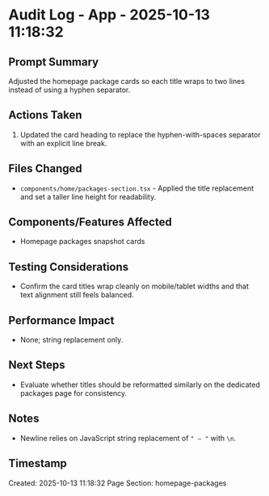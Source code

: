 # Audit Log - App - 2025-10-13 11:18:32

## Prompt Summary
Adjusted the homepage package cards so each title wraps to two lines instead of using a hyphen separator.

## Actions Taken
1. Updated the card heading to replace the hyphen-with-spaces separator with an explicit line break.

## Files Changed
- `components/home/packages-section.tsx` - Applied the title replacement and set a taller line height for readability.

## Components/Features Affected
- Homepage packages snapshot cards

## Testing Considerations
- Confirm the card titles wrap cleanly on mobile/tablet widths and that text alignment still feels balanced.

## Performance Impact
- None; string replacement only.

## Next Steps
- Evaluate whether titles should be reformatted similarly on the dedicated packages page for consistency.

## Notes
- Newline relies on JavaScript string replacement of ` " – " ` with `\n`.

## Timestamp
Created: 2025-10-13 11:18:32
Page Section: homepage-packages
